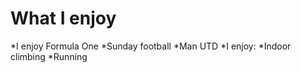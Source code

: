 What I enjoy
==================

*I enjoy Formula One
*Sunday football
*Man UTD
*I enjoy:
*Indoor climbing
*Running
